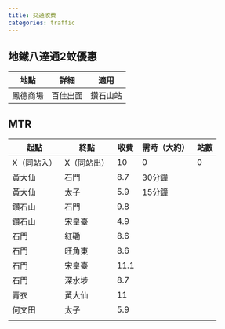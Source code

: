 ```yaml
---
title: 交通收費
categories: traffic
---
```

## 地鐵八達通2蚊優惠

| 地點   | 詳細   | 適用   |
| ---- | ---- | ---- |
| 鳳德商場 | 百佳出面 | 鑽石山站 |

## MTR

| 起點     | 終點     | 收費   | 需時（大約） | 站數  |
| ------ | ------ | ---- | ------ | --- |
| X（同站入） | X（同站出） | 10   | 0      | 0   |
| 黃大仙    | 石門     | 8.7  | 30分鐘   |     |
| 黃大仙    | 太子     | 5.9  | 15分鐘   |     |
| 鑽石山    | 石門     | 9.8  |        |     |
| 鑽石山    | 宋皇臺    | 4.9  |        |     |
| 石門     | 紅磡     | 8.6  |        |     |
| 石門     | 旺角東    | 8.6  |        |     |
| 石門     | 宋皇臺    | 11.1 |        |     |
| 石門     | 深水埗    | 8.7  |        |     |
| 青衣     | 黃大仙    | 11   |        |     |
| 何文田    | 太子     | 5.9  |        |     |
|        |        |      |        |     |
